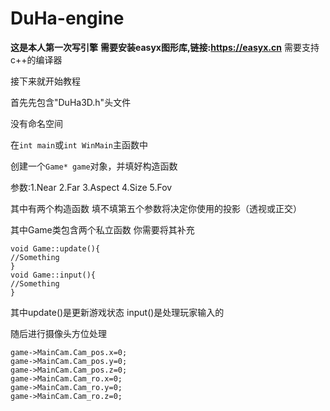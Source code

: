 # DuHa-engine
**这是本人第一次写引擎**
**需要安装easyx图形库,链接:https://easyx.cn**
需要支持c++的编译器

接下来就开始教程

首先先包含"DuHa3D.h"头文件

没有命名空间

在`int main`或`int WinMain`主函数中

创建一个`Game* game`对象，并填好构造函数

参数:1.Near 2.Far 3.Aspect 4.Size 5.Fov

其中有两个构造函数 填不填第五个参数将决定你使用的投影（透视或正交）

其中Game类包含两个私立函数
你需要将其补充
```
void Game::update(){
//Something
}
void Game::input(){
//Something
}
```
其中update()是更新游戏状态
input()是处理玩家输入的

随后进行摄像头方位处理
```
game->MainCam.Cam_pos.x=0;
game->MainCam.Cam_pos.y=0;
game->MainCam.Cam_pos.z=0;
game->MainCam.Cam_ro.x=0;
game->MainCam.Cam_ro.y=0;
game->MainCam.Cam_ro.z=0;
```
